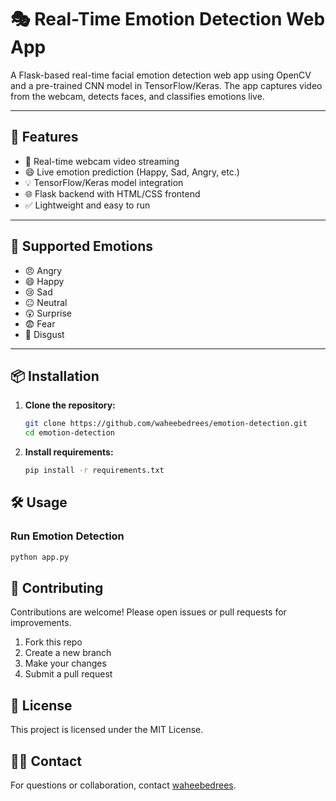 # 🎭 Real-Time Emotion Detection Web App

A Flask-based real-time facial emotion detection web app using OpenCV and a pre-trained CNN model in TensorFlow/Keras. The app captures video from the webcam, detects faces, and classifies emotions live.

---

## 🚀 Features

- 🎥 Real-time webcam video streaming
- 😄 Live emotion prediction (Happy, Sad, Angry, etc.)
- 💡 TensorFlow/Keras model integration
- 🌐 Flask backend with HTML/CSS frontend
- ✅ Lightweight and easy to run

---

## 📸 Supported Emotions

- 😠 Angry  
- 😄 Happy  
- 😢 Sad  
- 😐 Neutral  
- 😲 Surprise  
- 😨 Fear  
- 🤢 Disgust  

---


## 📦 Installation

1. **Clone the repository:**
   ```bash
   git clone https://github.com/waheebedrees/emotion-detection.git
   cd emotion-detection
   ```

2. **Install requirements:**
   ```bash
   pip install -r requirements.txt
   ```

## 🛠️ Usage

### Run Emotion Detection

```bash
python app.py
```

## 🤝 Contributing

Contributions are welcome! Please open issues or pull requests for improvements.

1. Fork this repo
2. Create a new branch
3. Make your changes
4. Submit a pull request

## 📄 License

This project is licensed under the MIT License.

## 🙋‍♂️ Contact

For questions or collaboration, contact [waheebedrees](https://github.com/waheebedrees).
